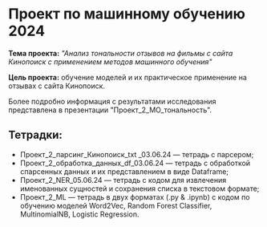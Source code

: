 # Проект по машинному обучению 2024

**Тема проекта:** _"Анализ тональности отзывов на фильмы с сайта Кинопоиск с применением методов машинного обучения"_

**Цель проекта:** обучение моделей и их практическое применение на отзывах с сайта Кинопоиск.

Более подробно информация с результатами исследования представлена в презентации "Проект_2_МО_тональность".

## Тетрадки:
+ Проект_2_парсинг_Кинопоиск_txt _03.06.24 — тетрадь с парсером;
+ Проект_2_обработка_данных_df_03.06.24 — тетрадь с обработкой спарсенных данных и их представлением в виде Dataframe;
+ Проект_2_NER_05.06.24 — тетрадь с кодом для извлечения именованных сущностей и сохранения списка в текстовом формате;
+ Проект_2_ML — тетрадь в двух форматах (.py & .ipynb) с кодом по обучению моделей Word2Vec, Random Forest Classifier, MultinomialNB, Logistic Regression.


